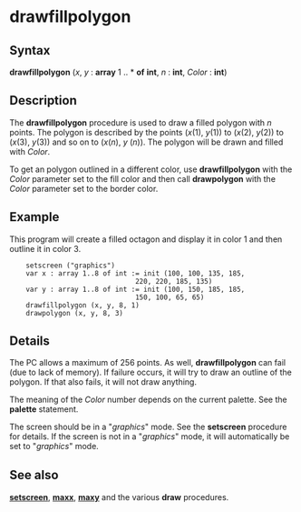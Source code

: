 
# drawfillpolygon

## Syntax
**drawfillpolygon** (_x_, _y_  : **array** 1 .. * **of** **int**, _n_ : **int**, _Color_ : **int**)

## Description
The **drawfillpolygon** procedure is used to draw a filled polygon with _n_ points. The polygon is described by the points (_x_(1), _y_(1)) to (_x_(2), _y_(2)) to (_x_(3), _y_(3)) and so on to (_x_(_n_), _y_ (_n_)). The polygon will be drawn and filled with _Color_. 

To get an polygon outlined in a different color, use **drawfillpolygon** with the _Color_ parameter set to the fill color and then call **drawpolygon**  with the _Color_ parameter set to the border color.


## Example
This program will create a filled octagon and display it in color 1 and then outline it in color 3.

        setscreen ("graphics")
        var x : array 1..8 of int := init (100, 100, 135, 185, 
                                   220, 220, 185, 135)
        var y : array 1..8 of int := init (100, 150, 185, 185,
                                   150, 100, 65, 65)
        drawfillpolygon (x, y, 8, 1)
        drawpolygon (x, y, 8, 3)
## Details
The PC allows a maximum of 256 points. As well, **drawfillpolygon**  can fail (due to lack of memory). If failure occurs, it will try to draw an outline of the polygon. If that also fails, it will not draw anything. 

The meaning of the _Color_ number depends on the current palette. See the **palette** statement.

The screen should be in a "_graphics_" mode. See the **setscreen** procedure for details. If the screen is not in a "_graphics_" mode, it will automatically be set to "_graphics_" mode.


## See also
**[setscreen](setscreen.html)**, **[maxx](maxx.html)**, **[maxy](maxy.html)** and the various **draw&#133;** procedures.

